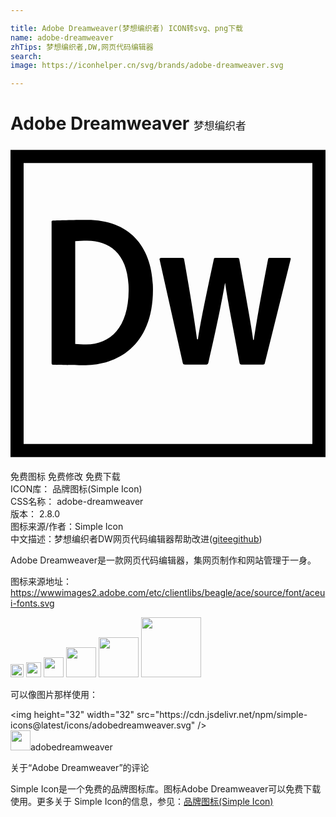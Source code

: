 ```yaml
---

title: Adobe Dreamweaver(梦想编织者) ICON转svg、png下载
name: adobe-dreamweaver
zhTips: 梦想编织者,DW,网页代码编辑器
search: 
image: https://iconhelper.cn/svg/brands/adobe-dreamweaver.svg

---
```


# Adobe Dreamweaver  <small style="font-size: 60%;font-weight: 100">梦想编织者</small>

<div id="svg" class="svg-wrap">
<svg role="img" viewBox="0 0 24 24" xmlns="http://www.w3.org/2000/svg"><title>Adobe Dreamweaver icon</title><path d="M0 .3v23.4h24V.3H0zm1 1h22v21.4H1V1.3zm2.125 4.51c0-.084.017-.117.116-.133.38-.017 1.47-.05 2.597-.05 3.35 0 5.016 2.162 5.016 5.33 0 4.405-2.89 5.74-5.115 5.74-.842 0-2.064-.016-2.51-.032-.065 0-.098-.05-.098-.132V5.808zm1.8 9.27c.28.018.528.034.842.034 1.848 0 3.217-1.304 3.234-4.108.02-2.74-1.4-3.795-3.163-3.795-.347 0-.627.02-.907.038v7.837zm12.688 1.57c-.116 0-.148-.045-.165-.143-.495-2.755-.907-4.703-1.09-6.056h-.016c-.214 1.226-.61 3.257-1.27 6.078-.033.1-.066.127-.148.127h-1.617c-.116 0-.148-.016-.18-.115L11.36 8.66c-.016-.067.018-.133.117-.133h1.617c.066 0 .116.023.132.09.627 3.546.89 5.384.99 6.11h.066c.116-.858.462-2.646 1.204-6.078.033-.1.033-.124.132-.124h1.7c.082 0 .098.04.115.123.578 3.25.957 5.3 1.056 6.126h.05c.16-1.056.38-2.48 1.084-6.144.017-.066.033-.106.116-.106h1.52c.066 0 .116.033.083.116l-1.963 7.894c-.015.083-.03.116-.146.116h-1.617z"/></svg>
</div>
<detail full-name='adobe-dreamweaver'></detail>

<div class="detail-page">
<p>
<span><span class="badge-success badge">免费图标</span> <span class="badge-success badge">免费修改</span>  <span class="badge-success badge">免费下载</span> </span>
<br/>
<span>
ICON库：
<span class="badge-secondary badge">品牌图标(Simple Icon)</span> 
</span>
<br/>
<span>
CSS名称：
<span class="badge-secondary badge">adobe-dreamweaver</span> 
</span>

<br/>
<span>
版本：
<span class="badge-secondary badge">2.8.0</span> 
</span>
<br/>
<span>图标来源/作者：<span class="badge-light badge">Simple Icon</span></span> 
<br/>
<span class="zh-detail">中文描述：<span class="badge-primary badge">梦想编织者</span><span class="badge-primary badge">DW</span><span class="badge-primary badge">网页代码编辑器</span><span class="help-link"><span>帮助改进</span>(<a href="https://gitee.com/liuwave/icon-helper/edit/master/json/brands/adobe-dreamweaver.json" target="_blank" rel="noopener noreferrer">gitee</a><a href="https://github.com/liuwave/icon-helper/edit/master/json/brands/adobe-dreamweaver.json" target="_blank" rel="noopener noreferrer">github</a></span>)</span><br/>
</p>
</div><div class="description description alert alert-light"><p>Adobe Dreamweaver是一款网页代码编辑器，集网页制作和网站管理于一身。</p><p>图标来源地址：<a href="https://wwwimages2.adobe.com/etc/clientlibs/beagle/ace/source/font/aceui-fonts.svg" target="_blank" rel="noopener noreferrer">https://wwwimages2.adobe.com/etc/clientlibs/beagle/ace/source/font/aceui-fonts.svg</a></p></div>
<div class="alert alert-dark">
<img height="21" width="21" src="https://cdn.jsdelivr.net/npm/simple-icons@latest/icons/adobedreamweaver.svg" />
<img height="24" width="24" src="https://cdn.jsdelivr.net/npm/simple-icons@latest/icons/adobedreamweaver.svg" />
<img height="32" width="32" src="https://cdn.jsdelivr.net/npm/simple-icons@latest/icons/adobedreamweaver.svg" />
<img height="48" width="48" src="https://cdn.jsdelivr.net/npm/simple-icons@latest/icons/adobedreamweaver.svg" />
<img height="64" width="64" src="https://cdn.jsdelivr.net/npm/simple-icons@latest/icons/adobedreamweaver.svg" />
<img height="96" width="96" src="https://cdn.jsdelivr.net/npm/simple-icons@latest/icons/adobedreamweaver.svg" />

</div>
<div>
  <p>可以像图片那样使用：    
  </p>
  <div class="alert alert-primary" style="font-size: 14px">
    &lt;img height="32" width="32" src="https://cdn.jsdelivr.net/npm/simple-icons@latest/icons/adobedreamweaver.svg" /&gt;
    <copy-btn content='<img height="32" width="32" src="https://cdn.jsdelivr.net/npm/simple-icons@latest/icons/adobedreamweaver.svg" />'></copy-btn>
  </div>
  <div class="alert alert-secondary">
    <img height="32" width="32" src="https://cdn.jsdelivr.net/npm/simple-icons@latest/icons/adobedreamweaver.svg" />adobedreamweaver
    <copy-btn content="adobedreamweaver" btn-title="复制图标名称"></copy-btn>
  </div>
</div>

<Vssue title="关于“Adobe Dreamweaver”的评论" >关于“Adobe Dreamweaver”的评论</Vssue>


<div><p>Simple Icon是一个免费的品牌图标库。图标Adobe Dreamweaver可以免费下载使用。更多关于  Simple Icon的信息，参见：<a target="_blank" href="https://iconhelper.cn/brands.html">品牌图标(Simple Icon)</a>
</p></div>
